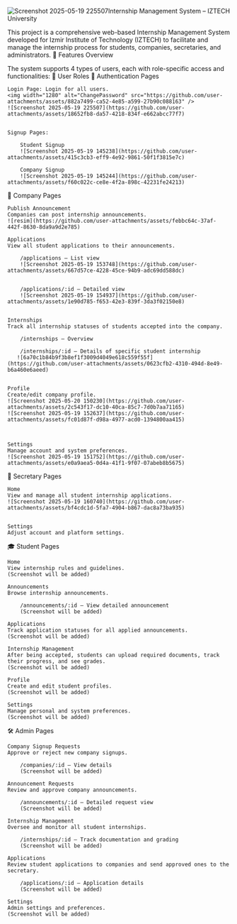 ![Screenshot 2025-05-19 225507](https://github.com/user-attachments/assets/b0f24cd4-8ecf-4d56-ab61-6cfa17c73254)Internship Management System – IZTECH University

This project is a comprehensive web-based Internship Management System developed for Izmir Institute of Technology (IZTECH) to facilitate and manage the internship process for students, companies, secretaries, and administrators.
🚀 Features Overview

The system supports 4 types of users, each with role-specific access and functionalities:
👥 User Roles
🔐 Authentication Pages

    Login Page: Login for all users.
    <img width="1280" alt="ChangePassword" src="https://github.com/user-attachments/assets/882a7499-ca52-4e85-a599-27b90c088163" />
    ![Screenshot 2025-05-19 225507](https://github.com/user-attachments/assets/18652fb8-da57-4218-834f-e662abcc77f7)


    Signup Pages:

        Student Signup
        ![Screenshot 2025-05-19 145238](https://github.com/user-attachments/assets/415c3cb3-eff9-4e92-9861-50f1f3815e7c)

        Company Signup
        ![Screenshot 2025-05-19 145244](https://github.com/user-attachments/assets/f60c022c-ce8e-4f2a-898c-42231fe24213)

🏢 Company Pages

    Publish Announcement
    Companies can post internship announcements.
    ![resim](https://github.com/user-attachments/assets/febbc64c-37af-442f-8630-8da9a9d2e785)

    Applications
    View all student applications to their announcements.

        /applications — List view
        ![Screenshot 2025-05-19 153748](https://github.com/user-attachments/assets/667d57ce-4228-45ce-94b9-adc69dd588dc)


        /applications/:id — Detailed view
        ![Screenshot 2025-05-19 154937](https://github.com/user-attachments/assets/1e90d785-f653-42e3-839f-3da3f02150e8)


    Internships
    Track all internship statuses of students accepted into the company.

        /internships — Overview

        /internships/:id — Details of specific student internship
       ![6a70c1b84b9f3b8ef1f3009d4049e618c559f55f](https://github.com/user-attachments/assets/0623cfb2-4310-494d-8e49-b6a460e6aeed)


    Profile
    Create/edit company profile.
    ![Screenshot 2025-05-20 150230](https://github.com/user-attachments/assets/2c543f17-dc10-40ca-85c7-7d0b7aa71165)
    ![Screenshot 2025-05-19 152637](https://github.com/user-attachments/assets/fc01d87f-d98a-4977-acd0-1394800aa415)



    Settings
    Manage account and system preferences.
    ![Screenshot 2025-05-19 151752](https://github.com/user-attachments/assets/e0a9aea5-0d4a-41f1-9f07-07abeb8b5675)


🧾 Secretary Pages

    Home
    View and manage all student internship applications.
    ![Screenshot 2025-05-19 160740](https://github.com/user-attachments/assets/bf4cdc1d-5fa7-4904-b867-dac8a73ba935)


    Settings
    Adjust account and platform settings.

🎓 Student Pages

    Home
    View internship rules and guidelines.
    (Screenshot will be added)

    Announcements
    Browse internship announcements.

        /announcements/:id — View detailed announcement
        (Screenshot will be added)

    Applications
    Track application statuses for all applied announcements.
    (Screenshot will be added)

    Internship Management
    After being accepted, students can upload required documents, track their progress, and see grades.
    (Screenshot will be added)

    Profile
    Create and edit student profiles.
    (Screenshot will be added)

    Settings
    Manage personal and system preferences.
    (Screenshot will be added)

🛠️ Admin Pages

    Company Signup Requests
    Approve or reject new company signups.

        /companies/:id — View details
        (Screenshot will be added)

    Announcement Requests
    Review and approve company announcements.

        /announcements/:id — Detailed request view
        (Screenshot will be added)

    Internship Management
    Oversee and monitor all student internships.

        /internships/:id — Track documentation and grading
        (Screenshot will be added)

    Applications
    Review student applications to companies and send approved ones to the secretary.

        /applications/:id — Application details
        (Screenshot will be added)

    Settings
    Admin settings and preferences.
    (Screenshot will be added)
